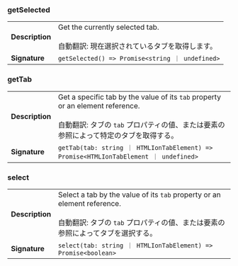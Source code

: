 

### getSelected

| | |
| --- | --- |
| **Description** | Get the currently selected tab.<br /><br />自動翻訳: 現在選択されているタブを取得します。 |
| **Signature** | `getSelected() => Promise<string ｜ undefined>` |


### getTab

| | |
| --- | --- |
| **Description** | Get a specific tab by the value of its `tab` property or an element reference.<br /><br />自動翻訳: タブの `tab` プロパティの値、または要素の参照によって特定のタブを取得する。 |
| **Signature** | `getTab(tab: string ｜ HTMLIonTabElement) => Promise<HTMLIonTabElement ｜ undefined>` |


### select

| | |
| --- | --- |
| **Description** | Select a tab by the value of its `tab` property or an element reference.<br /><br />自動翻訳: タブの `tab` プロパティの値、または要素の参照によってタブを選択する。 |
| **Signature** | `select(tab: string ｜ HTMLIonTabElement) => Promise<boolean>` |


